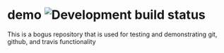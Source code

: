 # demo ![Development build status](https://github.com/github/docs/actions/workflows/python-ci-cd.yml/badge.svg?branch=development)

This is a bogus repository that is used for testing and demonstrating git, github, and travis functionality
